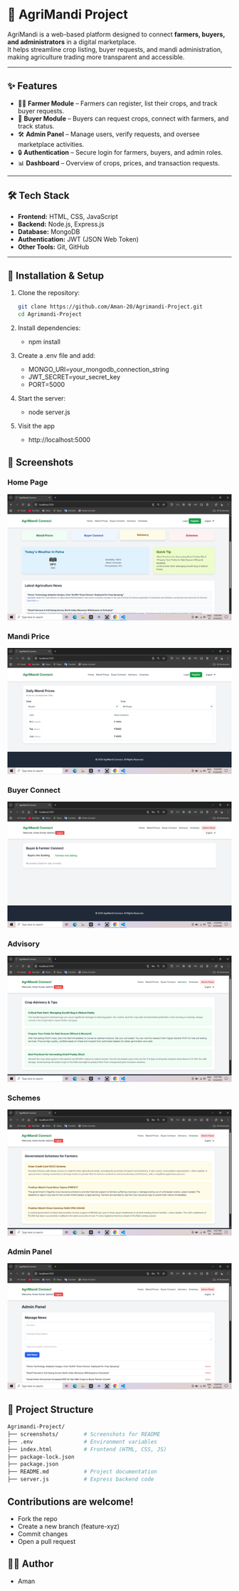 # 🌾 AgriMandi Project

AgriMandi is a web-based platform designed to connect **farmers, buyers, and administrators** in a digital marketplace.  
It helps streamline crop listing, buyer requests, and mandi administration, making agriculture trading more transparent and accessible.

---

## ✨ Features

- 👨‍🌾 **Farmer Module** – Farmers can register, list their crops, and track buyer requests.
- 🛒 **Buyer Module** – Buyers can request crops, connect with farmers, and track status.
- 🛠 **Admin Panel** – Manage users, verify requests, and oversee marketplace activities.
- 🔒 **Authentication** – Secure login for farmers, buyers, and admin roles.
- 📊 **Dashboard** – Overview of crops, prices, and transaction requests.

---

## 🛠 Tech Stack

- **Frontend:** HTML, CSS, JavaScript  
- **Backend:** Node.js, Express.js  
- **Database:** MongoDB  
- **Authentication:** JWT (JSON Web Token)  
- **Other Tools:** Git, GitHub

---

## 🚀 Installation & Setup

1. Clone the repository:
   ```bash
   git clone https://github.com/Aman-20/Agrimandi-Project.git
   cd Agrimandi-Project
   ```

2. Install dependencies:
   - npm install

3. Create a .env file and add:
   - MONGO_URI=your_mongodb_connection_string
   - JWT_SECRET=your_secret_key
   - PORT=5000

4. Start the server:
   - node server.js

5. Visit the app
   - http://localhost:5000


## 📸 Screenshots

### Home Page
![Home Page](./screenshots/homePage.png)

### Mandi Price
![Mandi Price](./screenshots/mandiPrice.png)

### Buyer Connect
![Buyer Connect](./screenshots/buyerConnect.png)

### Advisory
![Advisory](./screenshots/advisory.png)

### Schemes
![Schemes](./screenshots/schemes.png)

### Admin Panel
![Admin Panel](./screenshots/adminPanel.png)


## 📂 Project Structure

```bash
Agrimandi-Project/
├── screenshots/        # Screenshots for README
├── .env                # Environment variables
├── index.html          # Frontend (HTML, CSS, JS)
├── package-lock.json
├── package.json
├── README.md           # Project documentation
├── server.js           # Express backend code
```

## Contributions are welcome!
-  Fork the repo
-  Create a new branch (feature-xyz)
-  Commit changes
-  Open a pull request


## 👨‍💻 Author
- Aman
  

